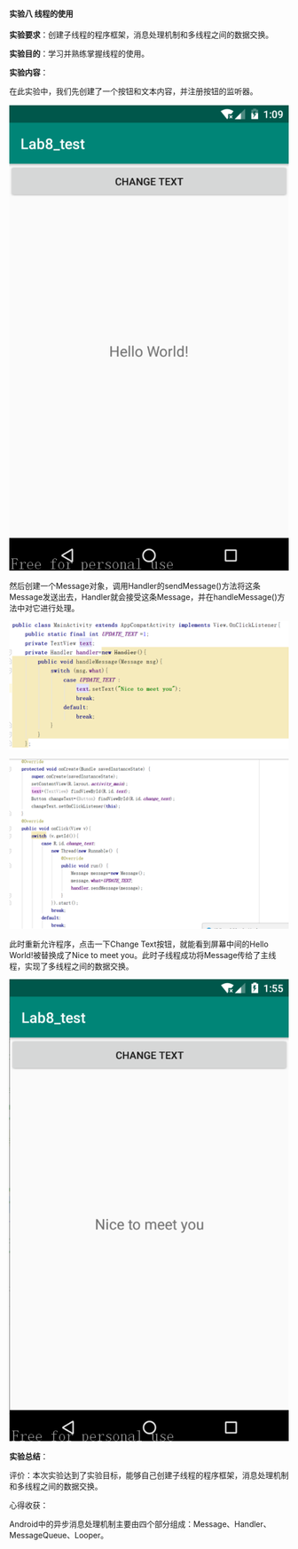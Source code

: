 ####                                                    实验八 线程的使用

**实验要求**：创建子线程的程序框架，消息处理机制和多线程之间的数据交换。

**实验目的**：学习并熟练掌握线程的使用。

**实验内容**：

在此实验中，我们先创建了一个按钮和文本内容，并注册按钮的监听器。

![Image](https://github.com/syhuang00/2018118152_Android/raw/master/%E5%AE%9E%E9%AA%8C%E5%85%AB%20%E7%BA%BF%E7%A8%8B%E7%9A%84%E4%BD%BF%E7%94%A8/%E7%BA%BF%E7%A8%8B%E7%9A%84%E5%AE%9E%E9%AA%8C%E6%88%AA%E5%9B%BE/lab8_01.png)

然后创建一个Message对象，调用Handler的sendMessage()方法将这条Message发送出去，Handler就会接受这条Message，并在handleMessage()方法中对它进行处理。

![Image](https://github.com/syhuang00/2018118152_Android/raw/master/%E5%AE%9E%E9%AA%8C%E5%85%AB%20%E7%BA%BF%E7%A8%8B%E7%9A%84%E4%BD%BF%E7%94%A8/%E7%BA%BF%E7%A8%8B%E7%9A%84%E5%AE%9E%E9%AA%8C%E6%88%AA%E5%9B%BE/lab8_02.png)

![Image](https://github.com/syhuang00/2018118152_Android/raw/master/%E5%AE%9E%E9%AA%8C%E5%85%AB%20%E7%BA%BF%E7%A8%8B%E7%9A%84%E4%BD%BF%E7%94%A8/%E7%BA%BF%E7%A8%8B%E7%9A%84%E5%AE%9E%E9%AA%8C%E6%88%AA%E5%9B%BE/lab8_03.png)

此时重新允许程序，点击一下Change Text按钮，就能看到屏幕中间的Hello World!被替换成了Nice to meet you。此时子线程成功将Message传给了主线程，实现了多线程之间的数据交换。

![Image](https://github.com/syhuang00/2018118152_Android/raw/master/%E5%AE%9E%E9%AA%8C%E5%85%AB%20%E7%BA%BF%E7%A8%8B%E7%9A%84%E4%BD%BF%E7%94%A8/%E7%BA%BF%E7%A8%8B%E7%9A%84%E5%AE%9E%E9%AA%8C%E6%88%AA%E5%9B%BE/lab8_04.png)

**实验总结**：

评价：本次实验达到了实验目标，能够自己创建子线程的程序框架，消息处理机制和多线程之间的数据交换。

心得收获：

Android中的异步消息处理机制主要由四个部分组成：Message、Handler、MessageQueue、Looper。